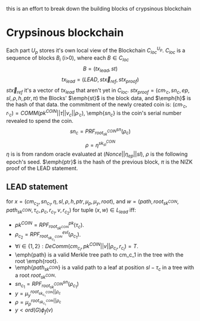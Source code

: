 this is an effort to break down the building blocks of crypsinous blockchain

# Crypsinous blockchain
Each part $U_p$ stores it's own local view of the Blockchain $C_{loc}^{U_p}$.
$C_{loc}$ is a sequence of blocks $B_i$ (i>0), where each $B \in C_{loc}$
$$ B = (tx_{lead},st)$$
$$tx_{lead} = (LEAD,st\overrightarrow{x}_{ref},stx_{proof})$$
$st\overrightarrow{x}_{ref}$ it's a vector of $tx_{lead}$ that aren't yet in $C_{loc}$.
$stx_{proof}=(cm_{\prime{c}},sn_c,ep,sl,\rho,h,ptr,\pi)$
the Blocks' $\emph{st}$ is the block data, and $\emph{h}$ is the hash of that data.
the commitment of the newly created coin is:
$(cm_{\prime{c}},r_{\prime{c}})=COMM(pk^{COIN}||\tau||v_c||\rho_{\prime{c}})$,
\emph{$sn_c$} is the coin's serial number revealed to spend the coin.
$$sn_c=PRF_{root_{sk}^{COIN}}^{sn}(\rho_c)$$
$$\rho=\eta^{sk_{sl}^{COIN}}$$
$\eta$ is is from random oracle evaluated at $(Nonce||\eta_{ep}||sl)$, $\rho$ is the following epoch's seed. $\emph{ptr}$ is the hash of the previous block, $\pi$ is the NIZK proof of the LEAD statement.

## LEAD statement
for $x=(cm_{c_2},sn_{c_1},\eta,sl,\rho,h,ptr,\mu_{\rho},\mu_{y},root)$, and
$w=(path,root_{sk^{COIN}},path_{sk^{COIN}},\tau_c,\rho_c,r_{c_1},v,r_{c_2})$
for tuple $(x,w) \in L_{lead}$ iff:

 * $pk^{COIN} = RPF_{root_{sk^{COIN}}}^{pk}(\tau_c)$.
 * $\rho_{c_2}=RPF_{root_{sk_{c_1}^{COIN}}}^{evl}(\rho_{c_1})$.
 * $\forall i \in \{1,2\} : DeComm(cm_{c_i},pk^{COIN}||v||\rho_{c_i},r_{c_i})=T$.
 * \emph{path} is a valid Merkle tree path to cm_c_1 in the tree with the root \emph{root}.
 * \emph{$path_{sk^{COIN}}$} is a valid path to a leaf at position $sl-\tau_c$ in a tree with a root $root_{sk^{COIN}}$.
 * $sn_{c_1}= RPF_{root_{sk}^{COIN}}^{sn}(\rho_{c_1})$
 * $y = \mu_{y}^{root_{sk_{c_1}^{COIN}}||\rho_c}$
 * $\rho = \mu_{\rho}^{root_{sk_{c_1}^{COIN}}||\rho_c}$
 * $y< ord(G)\phi_f(v)$
